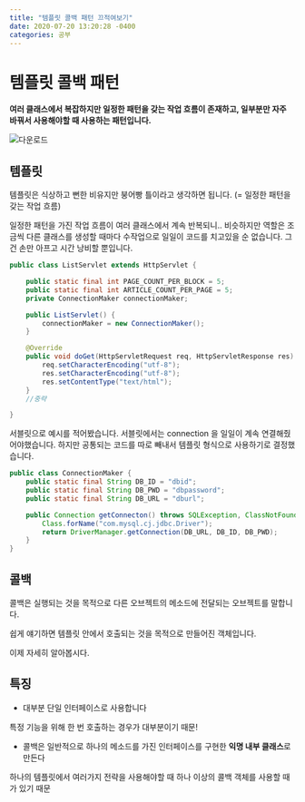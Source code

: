 ```yaml
---
title: "템플릿 콜백 패턴 끄적여보기"     
date: 2020-07-20 13:20:28 -0400
categories: 공부
---
```


# 템플릿 콜백 패턴

**여러 클래스에서 복잡하지만 일정한 패턴을 갖는 작업 흐름이 존재하고, 일부분만 자주 바꿔서 사용해야할 때 사용하는 패턴입니다.**


![다운로드](https://user-images.githubusercontent.com/45488643/87950598-7904d180-cae2-11ea-9f1f-b264d7f4ebb3.png)

## 템플릿
템플릿은 식상하고 뻔한 비유지만 붕어빵 틀이라고 생각하면 됩니다. (= 일정한 패턴을 갖는 작업 흐름)

일정한 패턴을 가진 작업 흐름이 여러 클래스에서 계속 반복되니.. 비슷하지만 역할은 조금씩 다른 클래스를 생성할 때마다 수작업으로 일일이 코드를 치고있을 순 없습니다.
그건 손만 아프고 시간 낭비할 뿐입니다.

```java
public class ListServlet extends HttpServlet {

    public static final int PAGE_COUNT_PER_BLOCK = 5;
    public static final int ARTICLE_COUNT_PER_PAGE = 5;
    private ConnectionMaker connectionMaker;

    public ListServlet() {
        connectionMaker = new ConnectionMaker();
    }

    @Override
    public void doGet(HttpServletRequest req, HttpServletResponse res) throws IOException, ServletException {
        req.setCharacterEncoding("utf-8");
        res.setCharacterEncoding("utf-8");
        res.setContentType("text/html");
    }
    //중략

}
```
서블릿으로 예시를 적어봤습니다. 서블릿에서는 connection 을 일일이 계속 연결해줬어야했습니다.
하지만 공통되는 코드를 따로 빼내서 템플릿 형식으로 사용하기로 결정했습니다.

```java
public class ConnectionMaker {
    public static final String DB_ID = "dbid";
    public static final String DB_PWD = "dbpassword";
    public static final String DB_URL = "dburl";

    public Connection getConnecton() throws SQLException, ClassNotFoundException {
        Class.forName("com.mysql.cj.jdbc.Driver");
        return DriverManager.getConnection(DB_URL, DB_ID, DB_PWD);
    }
}
```

## 콜백
콜백은 실행되는 것을 목적으로 다른 오브젝트의 메소드에 전달되는 오브젝트를 말합니다.

쉽게 얘기하면 템플릿 안에서 호출되는 것을 목적으로 만들어진 객체입니다.

이제 자세히 알아봅시다.

## 특징

- 대부분 단일 인터페이스로 사용합니다

특정 기능을 위해 한 번 호출하는 경우가 대부분이기 때문!

- 콜백은 일반적으로 하나의 메소드를 가진 인터페이스를 구현한 **익명 내부 클래스**로 만든다

하나의 템플릿에서 여러가지 전략을 사용해야할 때 하나 이상의 콜백 객체를 사용할 때가 있기 때문



